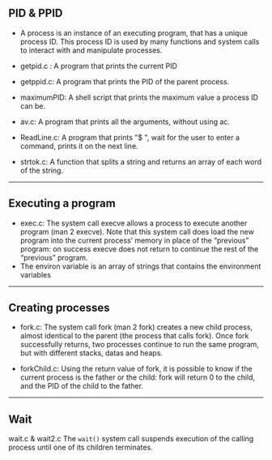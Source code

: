 ## PID & PPID
- A process is an instance of an executing program, that has a unique process ID. This process ID is used by many functions and system calls to interact with and manipulate processes.

- getpid.c : A program that prints the current PID
- getppid.c: A program that prints the PID of the parent process.
- maximumPID: A shell script that prints the maximum value a process ID can be.
- av.c: A program that prints all the arguments, without using ac.
- ReadLine.c: A program that prints "$ ", wait for the user to enter a command, prints it on the next line.
- strtok.c: A function that splits a string and returns an array of each word of the string.
<hr>

## Executing a program

- exec.c: The system call execve allows a process to execute another program (man 2 execve). Note that this system call does load the new program into the current process’ memory in place of the “previous” program: on success execve does not return to continue the rest of the “previous” program.
- The environ variable is an array of strings that contains the environment variables
<hr>

## Creating processes

- fork.c: The system call fork (man 2 fork) creates a new child process, almost identical to the parent (the process that calls fork). Once fork successfully returns, two processes continue to run the same program, but with different stacks, datas and heaps.

- forkChild.c: Using the return value of fork, it is possible to know if the current process is the father or the child: fork will return 0 to the child, and the PID of the child to the father.
<hr>

## Wait
wait.c & wait2.c The `wait()` system call suspends execution of the calling process until one of its children terminates.
